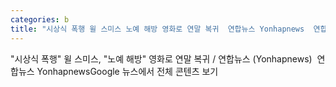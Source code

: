 ```yaml
---
categories: b
title: "시상식 폭행 윌 스미스 노예 해방 영화로 연말 복귀  연합뉴스 Yonhapnews  연합뉴스 Yonhapnews"
---
```

"시상식 폭행" 윌 스미스, "노예 해방" 영화로 연말 복귀 / 연합뉴스 (Yonhapnews)&nbsp;&nbsp;연합뉴스 YonhapnewsGoogle 뉴스에서 전체 콘텐츠 보기